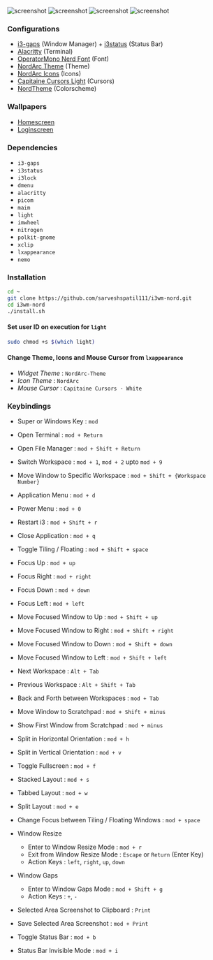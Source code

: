 
![screenshot](https://raw.githubusercontent.com/sarveshspatil111/i3wm-nord/main/i3wm-nord.png)
![screenshot](https://raw.githubusercontent.com/sarveshspatil111/i3wm-nord/main/screenshots/SC1.png)
![screenshot](https://raw.githubusercontent.com/sarveshspatil111/i3wm-nord/main/screenshots/SC2.png)
![screenshot](https://raw.githubusercontent.com/sarveshspatil111/i3wm-nord/main/screenshots/SC3.jpg)

### Configurations
- [i3-gaps](https://github.com/sarveshspatil111/i3wm-nord/tree/main/i3) (Window Manager) + [i3status](https://github.com/sarveshspatil111/i3wm-nord/tree/main/i3status) (Status Bar)
- [Alacritty](https://github.com/sarveshspatil111/i3wm-nord/tree/main/alacritty) (Terminal)
- [OperatorMono Nerd Font](https://github.com/sarveshspatil111/i3wm-nord/tree/main/fonts) (Font)
- [NordArc Theme](https://github.com/sarveshspatil111/i3wm-nord/tree/main/themes) (Theme)
- [NordArc Icons](https://github.com/sarveshspatil111/i3wm-nord/tree/main/icons) (Icons)
- [Capitaine Cursors Light](https://github.com/sarveshspatil111/i3wm-nord/tree/main/icons) (Cursors)
- [NordTheme](https://www.nordtheme.com/) (Colorscheme)

### Wallpapers
- [Homescreen](https://raw.githubusercontent.com/sarveshspatil111/i3wm-nord/main/wallpapers/moon-nord.png)
- [Loginscreen](https://raw.githubusercontent.com/sarveshspatil111/i3wm-nord/main/wallpapers/tower-nord.png)

### Dependencies
- `i3-gaps`
- `i3status`
- `i3lock`
- `dmenu`
- `alacritty`
- `picom`
- `maim`
- `light`
- `imwheel`
- `nitrogen`
- `polkit-gnome`
- `xclip`
- `lxappearance`
- `nemo`

### Installation

```sh
cd ~
git clone https://github.com/sarveshspatil111/i3wm-nord.git
cd i3wm-nord
./install.sh
```

#### Set user ID on execution for `light`
```sh
sudo chmod +s $(which light)
```

#### Change Theme, Icons and Mouse Cursor from `lxappearance`
- *Widget Theme* : `NordArc-Theme`
- *Icon Theme* : `NordArc`
- *Mouse Cursor* : `Capitaine Cursors - White`

### Keybindings
- Super or Windows Key : `mod`
- Open Terminal : `mod + Return`
- Open File Manager : `mod + Shift + Return`
- Switch Workspace : `mod + 1`, `mod + 2` upto `mod + 9`
- Move Window to Specific Workspace : `mod + Shift + {Workspace Number}`
- Application Menu : `mod + d`
- Power Menu : `mod + 0`
- Restart i3 : `mod + Shift + r`
- Close Application : `mod + q`
- Toggle Tiling / Floating : `mod + Shift + space`
- Focus Up : `mod + up`
- Focus Right : `mod + right`
- Focus Down : `mod + down`
- Focus Left : `mod + left`
- Move Focused Window to Up : `mod + Shift + up`
- Move Focused Window to Right : `mod + Shift + right`
- Move Focused Window to Down : `mod + Shift + down`
- Move Focused Window to Left : `mod + Shift + left`
- Next Workspace : `Alt + Tab`
- Previous Workspace : `Alt + Shift + Tab`
- Back and Forth between Workspaces : `mod + Tab`
- Move Window to Scratchpad : `mod + Shift + minus`
- Show First Window from Scratchpad : `mod + minus`
- Split in Horizontal Orientation : `mod + h`
- Split in Vertical Orientation : `mod + v`
- Toggle Fullscreen : `mod + f`
- Stacked Layout : `mod + s`
- Tabbed Layout : `mod + w`
- Split Layout : `mod + e`
- Change Focus between Tiling / Floating Windows : `mod + space`

- Window Resize
  - Enter to Window Resize Mode : `mod + r`
  - Exit from Window Resize Mode : `Escape` or `Return` (Enter Key)
  - Action Keys : `left`, `right`, `up`, `down`

- Window Gaps
  - Enter to Window Gaps Mode : `mod + Shift + g`
  - Action Keys : `+`, `-`

- Selected Area Screenshot to Clipboard : `Print`
- Save Selected Area Screenshot : `mod + Print`
- Toggle Status Bar : `mod + b`
- Status Bar Invisible Mode : `mod + i`
